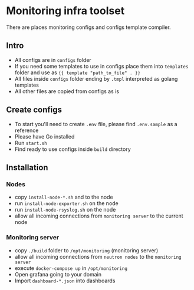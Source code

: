# Monitoring infra toolset
There are places monitoring configs and configs template compiler.

## Intro
* All configs are in `configs` folder
* If you need some templates to use in configs place them into `templates` folder and use as `{{ template "path_to_file" . }}`
* All files inside `configs` folder ending by `.tmpl` interpreted as golang templates
* All other files are copied from configs as is

## Create configs
* To start you'll need to create `.env` file, please find `.env.sample` as a reference
* Please have Go installed
* Run `start.sh`
* Find ready to use configs inside `build` directory

## Installation
### Nodes
* copy `install-node-*.sh` and to the node
* run `install-node-exporter.sh` on the node
* run `install-node-rsyslog.sh` on the node
* allow all incoming connections from `monitoring server` to the current node

### Monitoring server
* copy `./build` folder to `/opt/monitoring` (monitoring server)
* allow all incoming connections from `neutron nodes` to the `monitoring server`
* execute `docker-compose up` in `/opt/monitoring`
* Open grafana going to your domain 
* Import `dashboard-*.json` into dashboards
